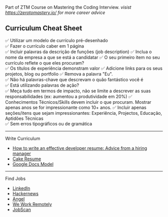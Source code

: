 Part of ZTM Course on Mastering the Coding Interview.
*visist https://zerotomastery.io/ for more career advice*

**Curriculum Cheat Sheet**
---------------

✅ Utilizar um modelo de currículo pré-desenhado    
✅ Fazer o currículo caber em 1 página   
✅ Incluir palavras da descrição de funções (job description)
✅ Inclua o nome da empresa a que se está a candidatar
✅ O seu primeiro item no seu currículo reflete o que eles procuram?  
✅ Os títulos de experiência demonstram valor 
✅ Adicione links para os seus projetos, blog ou portfolio
✅ Remova a palavra "Eu".  
✅ Não há palavras-chave que descrevam o quão fantástico você é  
✅ Está utilizando palavras de ação?  
✅ Meça tudo em termos de impacto, não se limite a descrever as suas responsabilidades (ex: aumentou a produtividade em 20%)
✅ Conhecimentos Técnicos/Skills devem incluir o que procuram. Mostrar apenas anos se for impressionante como 10+ anos.
✅ Incluir apenas seções/itens que sejam impressionantes: Experiência, Projectos, Educação, Aptidões Técnicas  
✅ Sem erros tipográficos ou de gramática

---

Write Curriculum

- [How to write an effective developer resume: Advice from a hiring manager](https://stackoverflow.blog/2020/11/25/how-to-write-an-effective-developer-resume-advice-from-a-hiring-manager/)
- [Cake Resume](https://www.cakeresume.com/Engineering-resume-samples)
- [Google Docs Model](https://docs.google.com/document/d/1TEd6mfcFzYubJhpTJD2lL-4cl2IaW_Sf/edit?pli=1#heading=h.h5irs2mwnuw5)

---

Find Jobs

- [LinkedIn](https://www.linkedin.com/jobs/)
- [Hackernews](https://news.ycombinator.com/jobs)
- [Angel](https://wellfound.com/)
- [We Work Remotely](https://weworkremotely.com/)
- [JobScan](https://www.jobscan.co/)